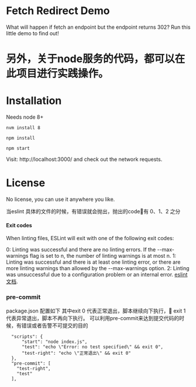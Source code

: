 # Fetch Redirect Demo

What will happen if fetch an endpoint but the endpoint returns 302? Run this little demo to find out!
# 另外，关于node服务的代码，都可以在此项目进行实践操作。

# Installation

Needs node 8+

    nvm install 8

    npm install

    npm start

Visit: http://localhost:3000/ and check out the network requests.

# License

No license, you can use it anywhere you like.


当eslint 具体的文件的时候，有错误就会抛出，抛出的code有 0、1、2 之分 
#### Exit codes
  When linting files, ESLint will exit with one of the following exit codes:

0: Linting was successful and there are no linting errors. If the --max-warnings flag is set to n, the number of linting warnings is at most n.
1: Linting was successful and there is at least one linting error, or there are more linting warnings than allowed by the --max-warnings option.
2: Linting was unsuccessful due to a configuration problem or an internal error.
[eslint文档](https://eslint.org/docs/user-guide/command-line-interface#exit-codes).
### pre-commit
package.json 配置如下
其中exit 0 代表正常退出，脚本继续向下执行，
exit 1  代表异常退出，脚本不再向下执行。
可以利用pre-commit来达到提交代码的时候，有错误或者告警不可提交的目的
```
  "scripts": {
      "start": "node index.js",
      "test": "echo \"Error: no test specified\" && exit 0",
      "test-right": "echo \"正常退出\" && exit 0"
  },
  "pre-commit": [
    "test-right",
    "test"
  ],
```